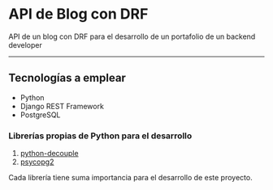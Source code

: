 # API de Blog con DRF

API de un blog con DRF para el desarrollo de un portafolio de un backend developer

---
## Tecnologías a emplear
- Python
- Django REST Framework
- PostgreSQL

### Librerías propias de Python para el desarrollo
1. [python-decouple](https://www.pythonpool.com/python-decouple/)
2. [psycopg2](https://pypi.org/project/psycopg2/)


Cada librería tiene suma importancia para el desarrollo de este proyecto.